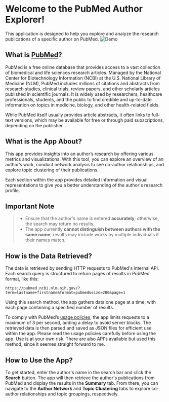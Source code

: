 # Welcome to the PubMed Author Explorer!
This application is designed to help you explore and analyze the research publications of a specific author on PubMed.
![Demo](demo.gif)

## What is [PubMed](https://pubmed.ncbi.nlm.nih.gov/)?
PubMed is a free online database that provides access to a vast collection of biomedical and life sciences research articles. Managed by the National Center for Biotechnology Information (NCBI) at the U.S. National Library of Medicine (NLM), PubMed includes millions of citations and abstracts from research studies, clinical trials, review papers, and other scholarly articles published in scientific journals. It is widely used by researchers, healthcare professionals, students, and the public to find credible and up-to-date information on topics in medicine, biology, and other health-related fields.

While PubMed itself usually provides article abstracts, it often links to full-text versions, which may be available for free or through paid subscriptions, depending on the publisher.

## What is the App About?
This app provides insights into an author’s research by offering various metrics and visualizations. With this tool, you can explore an overview of an author’s work, conduct network analysis to see co-author relationships, and explore topic clustering of their publications.

Each section within the app provides detailed information and visual representations to give you a better understanding of the author's research profile.

## Important Note
> - Ensure that the author's name is entered **accurately**; otherwise, the search may return no results.
> - The app currently **cannot distinguish between authors with the same name**; results may include works by multiple individuals if their names match.

## How is the Data Retrieved?
The data is retrieved by sending HTTP requests to PubMed's internal API. Each search query is structured to return pages of results in PubMed format, like this:

`https://pubmed.ncbi.nlm.nih.gov/?term=lastname+firstname&format=pubmed&size=200&page=1`

Using this search method, the app gathers data one page at a time, with each page containing a specified number of results. 

To comply with PubMed’s [usage policies](https://www.ncbi.nlm.nih.gov/home/about/policies/), the app limits requests to a maximum of 3 per second, adding a delay to avoid server blocks. The retrieved data is then parsed and saved as JSON files for efficient use within the app. Please read the usage policies carefully before using the app. Use is at your own risk. There are also API's available but used this method, since it seemes straight forward to me.

## How to Use the App?
To get started, enter the author's name in the search bar and click the **Search** button. The app will then retrieve the author's publications from PubMed and display the results in the **Summary** tab. From there, you can navigate to the **Author Network** and **Topic Clustering** tabs to explore co-author relationships and topic groupings, respectively.


